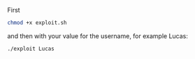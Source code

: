 First 
``` bash
chmod +x exploit.sh
```
and then with your value for the username, for example Lucas:
```
./exploit Lucas
```
